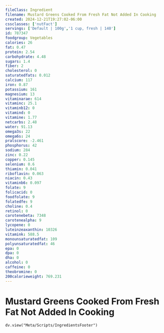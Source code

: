 ```yaml
---
fileClass: Ingredient
filename: Mustard Greens Cooked From Fresh Fat Not Added In Cooking
created: 2024-12-21T19:27:02-06:00
cssclasses: ['nutFact']
servings: ['Default | 100g','1 cup, fresh | 140']
id: 787347
foodgroup: Vegetables
calories: 26
fat: 0.47
protein: 2.54
carbohydrate: 4.48
sugars: 1.4
fiber: 2
cholesterol: 0
saturatedfats: 0.012
calcium: 117
iron: 0.87
potassium: 161
magnesium: 13
vitaminarae: 614
vitaminc: 25.1
vitaminb12: 0
vitamind: 0
vitamine: 1.77
netcarbs: 2.48
water: 91.13
omega3s: 22
omega6s: 24
pralscore: -2.461
phosphorus: 42
sodium: 284
zinc: 0.22
copper: 0.145
selenium: 0.6
thiamin: 0.041
riboflavin: 0.063
niacin: 0.43
vitaminb6: 0.097
folate: 9
folicacid: 0
foodfolate: 9
folatedfe: 9
choline: 0.4
retinol: 0
carotenebeta: 7348
carotenealpha: 9
lycopene: 0
luteinzeaxanthin: 10326
vitamink: 588.5
monounsaturatedfat: 109
polyunsaturatedfat: 46
epa: 0
dpa: 0
dha: 0
alcohol: 0
caffeine: 0
theobromine: 0
200calorieweight: 769.231
---
```


# Mustard Greens Cooked From Fresh Fat Not Added In Cooking

```dataviewjs
dv.view("Meta/Scripts/IngredientsFooter")
```